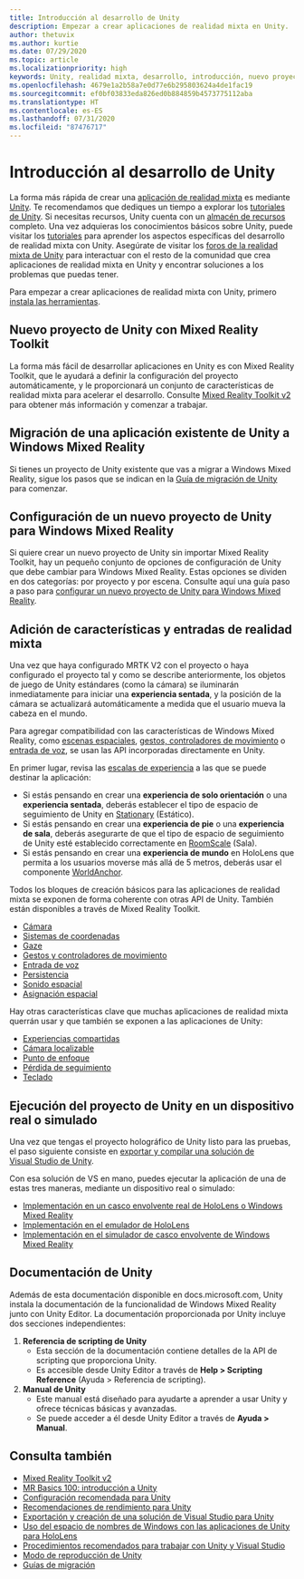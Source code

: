 ```yaml
---
title: Introducción al desarrollo de Unity
description: Empezar a crear aplicaciones de realidad mixta en Unity.
author: thetuvix
ms.author: kurtie
ms.date: 07/29/2020
ms.topic: article
ms.localizationpriority: high
keywords: Unity, realidad mixta, desarrollo, introducción, nuevo proyecto, migración, funcionalidad, cámara, simulación, emulación, documentación
ms.openlocfilehash: 4679e1a2b58a7e0d77e6b295803624a4de1fac19
ms.sourcegitcommit: ef0bf03833eda826ed0b884859b4573775112aba
ms.translationtype: HT
ms.contentlocale: es-ES
ms.lasthandoff: 07/31/2020
ms.locfileid: "87476717"
---
```

# <a name="unity-development-overview"></a>Introducción al desarrollo de Unity

La forma más rápida de crear una [aplicación de realidad mixta](app-views.md) es mediante [Unity](https://unity.com). Te recomendamos que dediques un tiempo a explorar los [tutoriales de Unity](https://unity3d.com/learn/tutorials). Si necesitas recursos, Unity cuenta con un [almacén de recursos](https://www.assetstore.unity3d.com/) completo. Una vez adquieras los conocimientos básicos sobre Unity, puede visitar los [tutoriales](tutorials.md) para aprender los aspectos específicas del desarrollo de realidad mixta con Unity. Asegúrate de visitar los [foros de la realidad mixta de Unity](https://forum.unity3d.com/forums/hololens.102/) para interactuar con el resto de la comunidad que crea aplicaciones de realidad mixta en Unity y encontrar soluciones a los problemas que puedas tener.

Para empezar a crear aplicaciones de realidad mixta con Unity, primero [instala las herramientas](install-the-tools.md).

## <a name="new-unity-project-with-mixed-reality-toolkit"></a>Nuevo proyecto de Unity con Mixed Reality Toolkit 

La forma más fácil de desarrollar aplicaciones en Unity es con Mixed Reality Toolkit, que le ayudará a definir la configuración del proyecto automáticamente, y le proporcionará un conjunto de características de realidad mixta para acelerar el desarrollo. Consulte [Mixed Reality Toolkit v2](mrtk-getting-started.md) para obtener más información y comenzar a trabajar. 

## <a name="porting-an-existing-unity-app-to-windows-mixed-reality"></a>Migración de una aplicación existente de Unity a Windows Mixed Reality

Si tienes un proyecto de Unity existente que vas a migrar a Windows Mixed Reality, sigue los pasos que se indican en la [Guía de migración de Unity](porting-guides.md) para comenzar.

## <a name="configuring-new-unity-project-for-windows-mixed-reality"></a>Configuración de un nuevo proyecto de Unity para Windows Mixed Reality

Si quiere crear un nuevo proyecto de Unity sin importar Mixed Reality Toolkit, hay un pequeño conjunto de opciones de configuración de Unity que debe cambiar para Windows Mixed Reality. Estas opciones se dividen en dos categorías: por proyecto y por escena. Consulte aquí una guía paso a paso para [configurar un nuevo proyecto de Unity para Windows Mixed Reality](Configure-Unity-Project.md).

## <a name="adding-mixed-reality-capabilities-and-inputs"></a>Adición de características y entradas de realidad mixta

Una vez que haya configurado MRTK V2 con el proyecto o haya configurado el proyecto tal y como se describe anteriormente, los objetos de juego de Unity estándares (como la cámara) se iluminarán inmediatamente para iniciar una **experiencia sentada**, y la posición de la cámara se actualizará automáticamente a medida que el usuario mueva la cabeza en el mundo.

Para agregar compatibilidad con las características de Windows Mixed Reality, como [escenas espaciales](coordinate-systems.md#spatial-coordinate-systems), [gestos, controladores de movimiento](gestures-and-motion-controllers-in-unity.md) o [entrada de voz](voice-input-in-unity.md), se usan las API incorporadas directamente en Unity. 

En primer lugar, revisa las [escalas de experiencia](coordinate-systems.md) a las que se puede destinar la aplicación:
* Si estás pensando en crear una **experiencia de solo orientación** o una **experiencia sentada**, deberás establecer el tipo de espacio de seguimiento de Unity en [Stationary](coordinate-systems-in-unity.md#building-an-orientation-only-or-seated-scale-experience) (Estático).
* Si estás pensando en crear una **experiencia de pie** o una **experiencia de sala**, deberás asegurarte de que el tipo de espacio de seguimiento de Unity esté establecido correctamente en [RoomScale](coordinate-systems-in-unity.md#building-an-orientation-only-or-seated-scale-experience) (Sala).
* Si estás pensando en crear una **experiencia de mundo** en HoloLens que permita a los usuarios moverse más allá de 5 metros, deberás usar el componente [WorldAnchor](coordinate-systems-in-unity.md#building-a-world-scale-experience).

Todos los bloques de creación básicos para las aplicaciones de realidad mixta se exponen de forma coherente con otras API de Unity. También están disponibles a través de Mixed Reality Toolkit.
* [Cámara](camera-in-unity.md)
* [Sistemas de coordenadas](coordinate-systems-in-unity.md)
* [Gaze](gaze-in-unity.md)
* [Gestos y controladores de movimiento](gestures-and-motion-controllers-in-unity.md)
* [Entrada de voz](voice-input-in-unity.md)
* [Persistencia](persistence-in-unity.md)
* [Sonido espacial](spatial-sound-in-unity.md)
* [Asignación espacial](spatial-mapping-in-unity.md)

Hay otras características clave que muchas aplicaciones de realidad mixta querrán usar y que también se exponen a las aplicaciones de Unity:
* [Experiencias compartidas](shared-experiences-in-unity.md)
* [Cámara localizable](locatable-camera-in-unity.md)
* [Punto de enfoque](focus-point-in-unity.md)
* [Pérdida de seguimiento](tracking-loss-in-unity.md)
* [Teclado](keyboard-input-in-unity.md)

## <a name="running-your-unity-project-on-a-real-or-simulated-device"></a>Ejecución del proyecto de Unity en un dispositivo real o simulado

Una vez que tengas el proyecto holográfico de Unity listo para las pruebas, el paso siguiente consiste en [exportar y compilar una solución de Visual Studio de Unity](exporting-and-building-a-unity-visual-studio-solution.md).

Con esa solución de VS en mano, puedes ejecutar la aplicación de una de estas tres maneras, mediante un dispositivo real o simulado:
* [Implementación en un casco envolvente real de HoloLens o Windows Mixed Reality](using-visual-studio.md)
* [Implementación en el emulador de HoloLens](using-the-hololens-emulator.md)
* [Implementación en el simulador de casco envolvente de Windows Mixed Reality](using-the-windows-mixed-reality-simulator.md)

## <a name="unity-documentation"></a>Documentación de Unity

Además de esta documentación disponible en docs.microsoft.com, Unity instala la documentación de la funcionalidad de Windows Mixed Reality junto con Unity Editor. La documentación proporcionada por Unity incluye dos secciones independientes:
1. **Referencia de scripting de Unity**
    * Esta sección de la documentación contiene detalles de la API de scripting que proporciona Unity.
    * Es accesible desde Unity Editor a través de **Help > Scripting Reference** (Ayuda > Referencia de scripting).
2. **Manual de Unity**
    * Este manual está diseñado para ayudarte a aprender a usar Unity y ofrece técnicas básicas y avanzadas.
    * Se puede acceder a él desde Unity Editor a través de **Ayuda > Manual**.

## <a name="see-also"></a>Consulta también
* [Mixed Reality Toolkit v2](mrtk-getting-started.md)
* [MR Basics 100: introducción a Unity](holograms-100.md)
* [Configuración recomendada para Unity](recommended-settings-for-unity.md)
* [Recomendaciones de rendimiento para Unity](performance-recommendations-for-unity.md)
* [Exportación y creación de una solución de Visual Studio para Unity](exporting-and-building-a-unity-visual-studio-solution.md)
* [Uso del espacio de nombres de Windows con las aplicaciones de Unity para HoloLens](using-the-windows-namespace-with-unity-apps-for-hololens.md)
* [Procedimientos recomendados para trabajar con Unity y Visual Studio](best-practices-for-working-with-unity-and-visual-studio.md)
* [Modo de reproducción de Unity](unity-play-mode.md)
* [Guías de migración](porting-guides.md)
